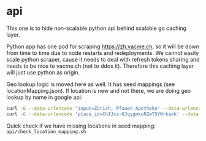 # api 

This one is to hide non-scalable python api behind scalable go caching layer.   

Python app has one pod for scraping https://zh.vacme.ch, so it will be down from time to time due to node restarts and redeployments. We cannot easily scale python scraper, cause it needs to deal with refresh tokens sharing and needs to be nice to vacme.ch (not to ddos it). Therefore this caching layer will just use python as origin. 

Geo lookup logic is moved here as well. It has seed mappings  (see locationMapping.json). If location is new and not there, we are doing geo lookup by name in google api:

```bash
curl -G --data-urlencode 'input=Zürich, Pfauen Apotheke' --data-urlencode 'inputtype=textquery' --data-urlencode 'fields=name,place_id,geometry/location' --data-urlencode 'key=???' https://maps.googleapis.com/maps/api/place/findplacefromtext/json | jq
curl -G --data-urlencode 'place_id=ChIJcz-8JqygmkcRZwT5YWrkaok' --data-urlencode 'fields=url' --data-urlencode 'key=???' https://maps.googleapis.com/maps/api/place/details/json | jq
```

Quick check if we have missing locations in seed mapping: `api/check_location_mapping.sh`